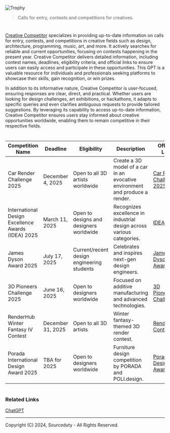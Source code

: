![Trophy](https://github.com/user-attachments/assets/1e077a04-9925-43c8-8698-b7f2ab280142)

> Calls for entry, contests and competitions for creatives.
#

[Creative Competitor](https://chatgpt.com/g/g-QrvZzVunC-creative-competitor) specializes in providing up-to-date information on calls for entry, contests, and competitions in creative fields such as design, architecture, programming, music, art, and more. It actively searches for reliable and current opportunities, focusing on contests happening in the present year. Creative Competitor delivers detailed information, including contest names, deadlines, eligibility criteria, and official links to ensure users can easily access and participate in these opportunities. This GPT is a valuable resource for individuals and professionals seeking platforms to showcase their skills, gain recognition, or win prizes.

In addition to its informative nature, Creative Competitor is user-focused, ensuring responses are clear, direct, and practical. Whether users are looking for design challenges, art exhibitions, or hackathons, it adapts to specific queries and even clarifies ambiguous requests to provide tailored suggestions. By leveraging its capability to access up-to-date information, Creative Competitor ensures users stay informed about creative opportunities worldwide, enabling them to remain competitive in their respective fields.

#
| Competition Name                     | Deadline          | Eligibility                     | Description                                                                 | Official Link                                             |
|--------------------------------------|-------------------|---------------------------------|-----------------------------------------------------------------------------|----------------------------------------------------------|
| Car Render Challenge 2025           | December 4, 2025  | Open to all 3D artists worldwide | Create a 3D model of a car in an evocative environment and produce a render. | [Car Render Challenge 2025](https://3dmodels.org/car-challenge-2024/) |
| International Design Excellence Awards (IDEA) 2025 | March 11, 2025  | Open to designs and designers worldwide | Recognizes excellence in industrial design across various categories.       | [IDEA 2025](https://www.idsa.org/awards-recognitions/idea/) |
| James Dyson Award 2025              | July 17, 2025     | Current/recent design engineering students | Celebrates and inspires next-gen design engineers.                          | [James Dyson Award](https://www.jamesdysonaward.org/)    |
| 3D Pioneers Challenge 2025          | June 16, 2025     | Open to designers worldwide     | Focused on additive manufacturing and advanced technologies.                | [3D Pioneers Challenge](https://3dwithus.com/3d-printing-competitions) |
| RenderHub Winter Fantasy IV Contest | December 31, 2025 | Open to all 3D artists          | Winter fantasy-themed 3D render contest.                                    | [RenderHub Contests](https://www.renderhub.com/3d-contests/) |
| Porada International Design Award 2025 | TBA for 2025     | Open to designers worldwide     | Furniture design competition by PORADA and POLI.design.                     | [Porada Design Award](https://www.polidesign.net/en/innovation-paths/contests-and-events/competitions/) |

#
### Related Links

[ChatGPT](https://github.com/sourceduty/ChatGPT)

***
Copyright (C) 2024, Sourceduty - All Rights Reserved.

